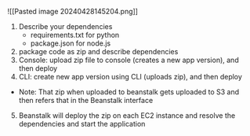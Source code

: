 ![[Pasted image 20240428145204.png]]

1. Describe your dependencies
	- requirements.txt for python
	- package.json for node.js
2. package code as zip and describe dependencies
3. Console: upload zip file to console (creates a new app version), and then deploy
4. CLI: create new app version using CLI (uploads zip), and then deploy
- Note: That zip when uploaded to beanstalk gets uploaded to S3 and then refers that in the Beanstalk interface
5. Beanstalk will deploy the zip on each EC2 instance and resolve the dependencies and start the application